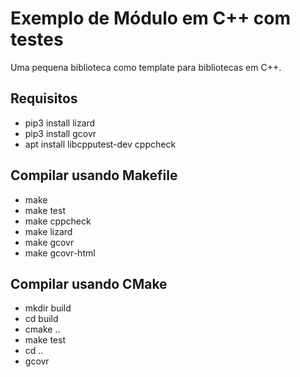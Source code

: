 # Exemplo de Módulo em C++ com testes

Uma pequena biblioteca como template para bibliotecas em C++.

## Requisitos
- pip3 install lizard
- pip3 install gcovr
- apt install libcpputest-dev cppcheck

## Compilar usando Makefile

- make
- make test
- make cppcheck
- make lizard
- make gcovr
- make gcovr-html

## Compilar usando CMake

- mkdir build
- cd build
- cmake ..
- make test
- cd ..
- gcovr
